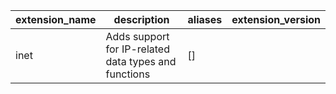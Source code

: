 | extension_name |                     description                      | aliases | extension_version |
|----------------|------------------------------------------------------|---------|-------------------|
| inet           | Adds support for IP-related data types and functions | []      |                   |
